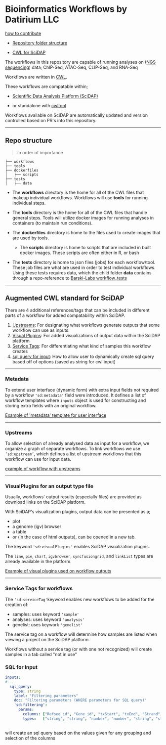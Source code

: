 <!-- [![Build Status](https://travis-ci.com/datirium/workflows.svg?branch=master)](https://travis-ci.com/github/datirium/workflows) -->

# Bioinformatics Workflows by Datirium LLC

[how to contribute]()


- [Repository folder structure](#repo-structure)
<!-- - [Contributing](#contributing) -->
- [CWL for SciDAP](#augmented-cwl-standard-for-scidap)



The workflows in this repository are capable of running analyses on ([NGS sequencing](https://www.illumina.com/science/technology/next-generation-sequencing.html)) data; ChIP-Seq, ATAC-Seq, CLIP-Seq, and RNA-Seq

Workflows are written in [CWL](https://www.illumina.com/science/technology/next-generation-sequencing.html).

These workflows are compatable within;

- [Scientific Data Analysis Platform (SciDAP)](https://scidap.com)
<!-- - [BioWardrobe](https://biowardrobe.com/) project -->
- or standalone with [cwltool](https://github.com/common-workflow-language/cwltool)

<!-- All the original [BioWardrobe pipelines](https://genomebiology.biomedcentral.com/articles/10.1186/s13059-015-0720-3) have been rewritten in CWL, and new workflows has been added.   -->
    
Workflows available on SciDAP are automatically updated and version controlled based on PR's into this repository.

---

## Repo structure
> in order of importance

```
├── workflows
├── tools
├── dockerfiles
│   ├── scripts
├── tests
│   ├── data
```
<!-- ├── docs
│   ├── contributing
│   ├── tutorials
│   ├── cwl_examples -->
<!-- ├── .github -->

- The **workflows** directory is the home for all of the CWL files that makeup individual workflows. Workflows will use **tools** for running individual steps.

- The **tools** directory is the home for all of the CWL files that handle general steps. Tools will utilize docker images for running analyses in containers (to maintain run conditions).

- The **dockerfiles** directory is home to the files used to create images that are used by tools.
  - The **scripts** directory is home to scripts that are included in built docker images. These scripts are often either in R, or bash

<!-- - is home to 3 folders: -->
  <!-- - **contributing**: docs related to contributing to the open-source workflows, or documentation, of this repo. -->
<!-- - The **docs** directory:
  - [**cwl_examples**](./docs/cwl_examples/): docs with examples of specific aspects of contributing or development
  - [**tutorials**](./docs/tutorials/github_flow_for_workflows.md): docs with tutorials on different aspects of using / [developing](./docs/tutorials/push_based_dev_flow.md) / testing workflows -->

- The **tests** directory is home to json files (jobs) for each workflow/tool. These job files are what are used in order to test individual workflows. Using these tests requires data, which the child folder **data** contains through a repo-reference to [Barski-Labs workflow_tests](https://github.com/Barski-lab/workflows_test/tree/305adf1fd61a08dff5e3f348296a1b246fc8683a)




<!-- - The **.github** directory contains yaml files defining actions that github will take depending on what how the remote repository is updated. -->

<!-- ---

## Contributing

See the [contributing guide](./docs/contributing.md) for detailed instructions on how to get started with our project. -->

---

## Augmented CWL standard for SciDAP
There are 4 additional references/tags that can be included in different parts of a workflow for added compatability within SciDAP.

<!-- 1. [Metadata](#metadata): For establishing inputs on the add_sample form that are shared among many workflows. -->
1. [Upstreams](#upstreams): For designating what workflows generate outputs that some workflow can use as inputs.
2. [Visual Plugins](#visualplugins-for-an-output-type-file): For added visualizations of output data within the SciDAP platform
3. [Service Tags](#service-tags-for-workflows): For differentiating what kind of samples this workflow creates
4. [sql query for input](#sql-for-input): How to allow user to dynamically create sql query based off of options (saved as string for cwl input)
---
### Metadata

To extend user interface (dynamic form) with extra input fields not required by a workflow ```'sd:metadata'``` field were introduced.
It defines a list of workflow templates where ```inputs``` object is used for constructing and storing extra fields with an original workflow.

[Example of 'metadata' template for user interface](./docs/cwl_examples/example_metadata_in_workflow.md)

---
### Upstreams

To allow selection of already analysed data as input for a workflow, we organize a graph of separate workflows. To link workflows we use ```’sd:upstream’```, which defines a list of upstream workflows that this workflow can use for input data.

[example of workflow with upstreams](./docs/cwl_examples/example_upstream_workflow_for_input.md)

---
### VisualPlugins for an output type file

Usually, workflows' output results (especially files) are provided as download links on the SciDAP platform. 

With SciDAP's visualization plugins, output data can be presented as a;
- plot
- a genome (igv) browser
- a table
- or (in the case of html outputs), can be opened in a new tab. 

The keyword `'sd:visualPlugins'` enables SciDAP visualization plugins. 

The `line`, `pie`, `chart`, `igvbrowser`, `syncfusiongrid`, and `linkList` types are already available in the platform.

[Example of visual plugins used on workflow outputs](./docs/cwl_examples/example_visualPlugins_in_workflows.md)

--- 
### Service Tags for workflows
The ```'sd:serviceTag'```keyword enables new workflows to be added for the creation of:
- samples: uses keyword ```'sample'```
- analyses: uses keyword ```'analysis'```
- genelist: uses keywork ```'genelist'```

The service tag on a workflow will determine how samples are listed when viewing a project on the SciDAP platform.

Workflows without a service tag (or with one not recognized) will create samples in a tab called "not in use"

### SQL for Input

```yml
inputs: 
#...
  sql_query:
    type: string
    label: "Filtering parameters"
    doc: "Filtering parameters (WHERE parameters for SQL query)"
    'sd:filtering':
      params:
        columns: ["Refseq_id", "Gene_id", "txStart", "txEnd", "Strand", "Region", "Chr", "Start", "End", "Conc", "Conc1", "Conc2", "Fold", "p-value", "FDR", "Called1", "Called2"]
        types:   ["string", "string", "number", "number", "string", "string", "string", "number", "number", "number", "number", "number", "number", "number", "number","number", "number"]
       
```

will create an sql query based on the values given for any grouping and selection of the columns